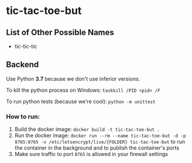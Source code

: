 # tic-tac-toe-but

## List of Other Possible Names
* tic-tic-tic

## Backend
Use Python **3.7** because we don't use inferior versions.

To kill the python process on Windows: `taskkill /PID <pid> /F`

To run python tests (because we're cool): `python -m unittest`

### How to run:
1. Build the docker image: `docker build -t tic-tac-toe-but .`
2. Run the docker image: `docker run --rm --name tic-tac-toe-but -d -p 8765:8765 -v /etc/letsencrypt/live/{FOLDER} tic-tac-toe-but` to run the container in the background and to publish the container's ports
3. Make sure traffic to port `8765` is allowed in your firewall settings
